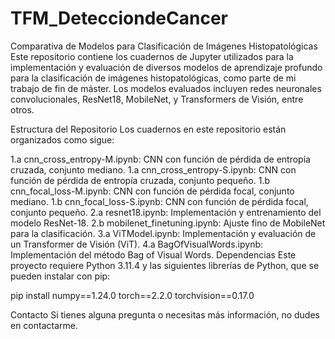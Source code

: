 # TFM_DetecciondeCancer
Comparativa de Modelos para Clasificación de Imágenes Histopatológicas
Este repositorio contiene los cuadernos de Jupyter utilizados para la implementación y evaluación de diversos modelos de aprendizaje profundo para la clasificación de imágenes histopatológicas, como parte de mi trabajo de fin de máster. Los modelos evaluados incluyen redes neuronales convolucionales, ResNet18, MobileNet, y Transformers de Visión, entre otros.

Estructura del Repositorio
Los cuadernos en este repositorio están organizados como sigue:

1.a cnn_cross_entropy-M.ipynb: CNN con función de pérdida de entropía cruzada, conjunto mediano.
1.a cnn_cross_entropy-S.ipynb: CNN con función de pérdida de entropía cruzada, conjunto pequeño.
1.b cnn_focal_loss-M.ipynb: CNN con función de pérdida focal, conjunto mediano.
1.b cnn_focal_loss-S.ipynb: CNN con función de pérdida focal, conjunto pequeño.
2.a resnet18.ipynb: Implementación y entrenamiento del modelo ResNet-18.
2.b mobilenet_finetuning.ipynb: Ajuste fino de MobileNet para la clasificación.
3.a ViTModel.ipynb: Implementación y evaluación de un Transformer de Visión (ViT).
4.a BagOfVisualWords.ipynb: Implementación del método Bag of Visual Words.
Dependencias
Este proyecto requiere Python 3.11.4 y las siguientes librerías de Python, que se pueden instalar con pip:


pip install numpy==1.24.0 torch==2.2.0 torchvision==0.17.0


Contacto
Si tienes alguna pregunta o necesitas más información, no dudes en contactarme.
